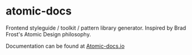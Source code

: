 # atomic-docs
Frontend styleguide / toolkit / pattern library generator. Inspired by Brad Frost's Atomic Design philosophy.

Documentation can be found at <a href="http://atomic-docs.io/">Atomic-docs.io</a>

